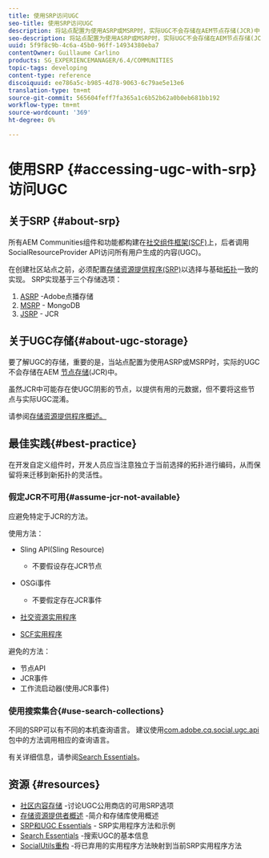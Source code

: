 ```yaml
---
title: 使用SRP访问UGC
seo-title: 使用SRP访问UGC
description: 将站点配置为使用ASRP或MSRP时，实际UGC不会存储在AEM节点存储(JCR)中
seo-description: 将站点配置为使用ASRP或MSRP时，实际UGC不会存储在AEM节点存储(JCR)中
uuid: 5f9f8c9b-4c6a-45b0-96ff-14934380eba7
contentOwner: Guillaume Carlino
products: SG_EXPERIENCEMANAGER/6.4/COMMUNITIES
topic-tags: developing
content-type: reference
discoiquuid: ee786a5c-b985-4d78-9063-6c79ae5e13e6
translation-type: tm+mt
source-git-commit: 565604feff7fa365a1c6b52b62a0b0eb681bb192
workflow-type: tm+mt
source-wordcount: '369'
ht-degree: 0%

---
```



# 使用SRP {#accessing-ugc-with-srp}访问UGC

## 关于SRP {#about-srp}

所有AEM Communities组件和功能都构建在[社交组件框架(SCF)](scf.md)上，后者调用SocialResourceProvider API访问所有用户生成的内容(UGC)。

在创建社区站点之前，必须配置[存储资源提供程序(SRP)](working-with-srp.md)以选择与基础[拓扑](topologies.md)一致的实现。 SRP实现基于三个存储选项：

1. [ASRP](asrp.md) -Adobe点播存储
2. [MSRP](msrp.md) - MongoDB
3. [JSRP](jsrp.md) - JCR

## 关于UGC存储{#about-ugc-storage}

要了解UGC的存储，重要的是，当站点配置为使用ASRP或MSRP时，实际的UGC不会存储在AEM [节点存储](../../help/sites-deploying/data-store-config.md)(JCR)中。

虽然JCR中可能存在使UGC阴影的节点，以提供有用的元数据，但不要将这些节点与实际UGC混淆。

请参阅[存储资源提供程序概述。](srp.md)

## 最佳实践{#best-practice}

在开发自定义组件时，开发人员应当注意独立于当前选择的拓扑进行编码，从而保留将来迁移到新拓扑的灵活性。

### 假定JCR不可用{#assume-jcr-not-available}

应避免特定于JCR的方法。

使用方法：

* Sling API(Sling Resource)
   * 不要假设存在JCR节点

* OSGi事件
   * 不要假定存在JCR事件

* [社交资源实用程序](socialutils.md#socialresourceutilities-package)
* [SCF实用程序](socialutils.md#scfutilities-package)

避免的方法：

* 节点API
* JCR事件
* 工作流启动器(使用JCR事件)

### 使用搜索集合{#use-search-collections}

不同的SRP可以有不同的本机查询语言。 建议使用[com.adobe.cq.social.ugc.api](https://helpx.adobe.com/experience-manager/6-4/sites/developing/using/reference-materials/javadoc/com/adobe/cq/social/ugc/api/package-summary.html)包中的方法调用相应的查询语言。

有关详细信息，请参阅[Search Essentials](search-implementation.md)。

## 资源 {#resources}

* [社区内容存储](working-with-srp.md) -讨论UGC公用商店的可用SRP选项
* [存储资源提供者概述](srp.md) -简介和存储库使用概述
* [SRP和UGC Essentials](srp-and-ugc.md)  - SRP实用程序方法和示例
* [Search Essentials](search-implementation.md) -搜索UGC的基本信息
* [SocialUtils重构](socialutils.md) -将已弃用的实用程序方法映射到当前SRP实用程序方法
